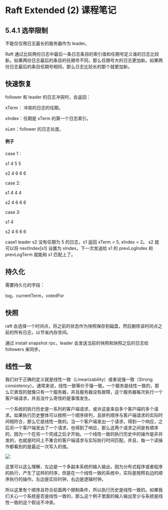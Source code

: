 # Raft Extended (2) 课程笔记

## 5.4.1 选举限制

不能仅仅用日志最长的服务器作为 leader。

Raft 通过比较两份日志中最后一条日志条目的索引值和任期号定义谁的日志比较新。如果两份日志最后的条目的任期号不同，那么任期号大的日志更加新。如果两份日志最后的条目任期号相同，那么日志比较长的那个就更加新。

## 快速恢复

follower 和 leader 的日志冲突时，会返回：

xTerm： 冲突的日志的任期。

xIndex：任期是 xTerm 的第一个日志索引。

xLen：follower 的日志长度。

#### 例子

case 1：

s1 4 5 5

s2 4 6 6 6

case 2:

s1 4 4 4

s2 4 6 6 6

case 3:

s1 4

s2 4 6 6 6

case1 leader s2 没有任期为 5 的日志，s1 返回 xTerm = 5, xIndex = 2。 s2 就可以将 nextIndex\[s1] 设置为 xIndex，下一次发送给 s1 的 prevLogIndex 和 prevLogTerm 就能和 s1 匹配上了。

## 持久化

需要持久化的字段：

log，currentTerm，votedFor

## 快照

raft 会选择一个时间点，将之前的状态作为快照保存到磁盘，然后删除该时间点之前的所有日志，以节省内存空间。

通过 install snapshot rpc，leader 会发送当前的快照和快照之后的日志给 followers 来同步。

## 线性一致

我们对于正确的定义就是线性一致（Linearizability）或者说强一致（Strong consistency）。通常来说，线性一致等价于强一致。一个服务是线性一致的，那么它表现的就像只有一个服务器，并且服务器没有故障，这个服务器每次执行一个客户端请求，并且没什么奇怪的是事情发生。

一个系统的执行历史是一系列的客户端请求，或许这是来自多个客户端的多个请求。如果执行历史整体可以按照一个顺序排列，且排列顺序与客户端请求的实际时间相符合，那么它是线性一致的。当一个客户端发出一个请求，得到一个响应，之后另一个客户端发出了一个请求，也得到了响应，那么这两个请求之间是有顺序的，因为一个在另一个完成之后才开始。一个线性一致的执行历史中的操作是非并发的，也就是时间上不重合的客户端请求与实际执行时间匹配。并且，每一个读操作都看到的是最近一次写入的值。

![](<../../.gitbook/assets/raft\_3 (1) (1).png>)

这里可以这么理解，左边是一个多副本系统的输入输出，因为分布式程序或者程序的执行，产生了这样的时序，但是在一个线性一致的系统中，实际是按照右边的顺序执行的操作。左边是实际时钟，右边是逻辑时钟。

所以这里有个顺序且符合前面两个限制条件，所以执行历史是线性一致的。如果我们关心一个系统是否是线性一致的，那么这个例子里面的输入输出至少与系统是线性一致的这个假设不冲突。
